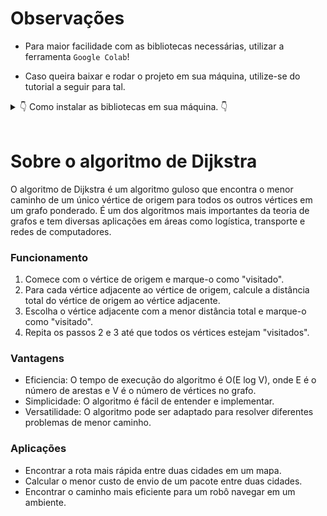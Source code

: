 # **Observações**

* Para maior facilidade com as bibliotecas necessárias, utilizar a ferramenta `Google Colab`!

* Caso queira baixar e rodar o projeto em sua máquina, utilize-se do tutorial a seguir para tal.

<details>

<summary>👇 Como instalar as bibliotecas em sua máquina. 👇</summary>
<hr>

* Para fazer o projeto funcionar em sua máquina, é necessário a instalação das seguintes bibliotecas:

```
networkx
numpy
matplotlib
```

⚡ Instalando as bibliotecas na prática ⚡

1. Abra o seu diretório onde está localizado a pasta com os scripts do Python;
![alt text](src/images/image.png)
2. Copie o diretório e abra no seu terminal, executando como administrador, através do comando `cd`;
![alt text](src/images/image-1.png)
3. Execute o comando `pip install networkx` para instalar a biblioteca `networkx`;
![alt text](src/images/image-2.png)
4. Execute o comando `pip install numpy` para instalar a biblioteca `numpy`;
![alt text](src/images/image-3.png)
5. Execute o comando `pip install matplotlib` para instalar a biblioteca `matplotlib`.
![alt text](src/images/image-4.png)
6. Com isso, haverá a estrutura necessária para rodar o projeto.

> <strong>Nota:</strong> Para mais informações, consulte o seguinte vídeo: https://youtu.be/MvUMAvmviaE?si=MRA8Psic26KqksIc

</details>

<br>

# **Sobre o algoritmo de Dijkstra**

O algoritmo de Dijkstra é um algoritmo guloso que encontra o menor caminho de um único vértice de origem para todos os outros vértices em um grafo ponderado. É um dos algoritmos mais importantes da teoria de grafos e tem diversas aplicações em áreas como logística, transporte e redes de computadores.

### **Funcionamento**

1. Comece com o vértice de origem e marque-o como "visitado".
2. Para cada vértice adjacente ao vértice de origem, calcule a distância total do vértice de origem ao vértice adjacente.
3. Escolha o vértice adjacente com a menor distância total e marque-o como "visitado".
4. Repita os passos 2 e 3 até que todos os vértices estejam "visitados".

### **Vantagens**

* Eficiencia: O tempo de execução do algoritmo é O(E log V), onde E é o número de arestas e V é o número de vértices no grafo.
* Simplicidade: O algoritmo é fácil de entender e implementar.
* Versatilidade: O algoritmo pode ser adaptado para resolver diferentes problemas de menor caminho.
  
### **Aplicações**

* Encontrar a rota mais rápida entre duas cidades em um mapa.
* Calcular o menor custo de envio de um pacote entre duas cidades.
* Encontrar o caminho mais eficiente para um robô navegar em um ambiente.



